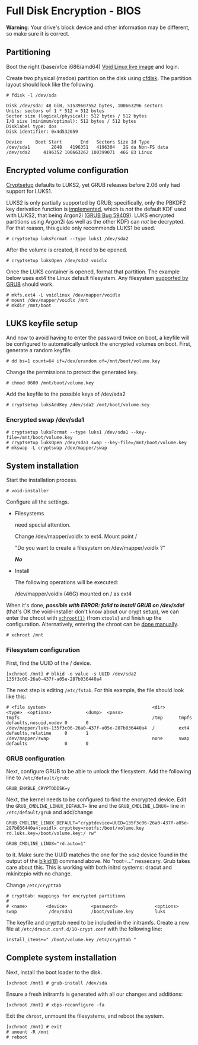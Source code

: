 # Full Disk Encryption - BIOS

**Warning**: Your drive's block device and other information may be different,
so make sure it is correct.

## Partitioning

Boot the right (base/xfce i686/amd64) [Void Linux live image](https://voidlinux.org/download/) and login.

Create two physical (msdos) partition on the disk using
[cfdisk](https://man.voidlinux.org/cfdisk).
The partition layout should look like the following.
```
# fdisk -l /dev/sda

Disk /dev/sda: 48 GiB, 51539607552 bytes, 100663296 sectors
Units: sectors of 1 * 512 = 512 bytes
Sector size (logical/physical): 512 bytes / 512 bytes
I/O size (minimum/optimal): 512 bytes / 512 bytes
Disklabel type: dos
Disk identifier: 0x4d532059

Device     Boot Start       End   Sectors Size Id Type
/dev/sda1        2048   4196351   4196304   2G da Non-FS data
/dev/sda2     4196352 100663262 100399071  46G 83 Linux
```
## Encrypted volume configuration

[Cryptsetup](https://man.voidlinux.org/cryptsetup.8) defaults to LUKS2, yet GRUB
releases before 2.06 only had support for LUKS1.

LUKS2 is only partially supported by GRUB; specifically, only the PBKDF2 key
derivation function is
[implemented](https://git.savannah.gnu.org/cgit/grub.git/commit/?id=365e0cc3e7e44151c14dd29514c2f870b49f9755),
which is *not* the default KDF used with LUKS2, that being Argon2i ([GRUB Bug
59409](https://savannah.gnu.org/bugs/?59409)). LUKS encrypted partitions using
Argon2i (as well as the other KDF) can *not* be decrypted. For that reason, this
guide only recommends LUKS1 be used.

```
# cryptsetup luksFormat --type luks1 /dev/sda2
```
After the volume is created, it need to be opened.

```
# cryptsetup luksOpen /dev/sda2 voidlx
```

Once the LUKS container is opened, format that partition.
The example below uses ext4 the Linux default filesystem. Any filesystem [supported by
GRUB](https://www.gnu.org/software/grub/manual/grub/grub.html#Features) should work.

```
# mkfs.ext4 -L voidlinux /dev/mapper/voidlx
# mount /dev/mapper/voidlx /mnt
# mkdir /mnt/boot
```
## LUKS keyfile setup

And now to avoid having to enter the password twice on boot, a keyfile will be
configured to automatically unlock the encrypted volumes on boot. First, generate
a random keyfile.

```
# dd bs=1 count=64 if=/dev/urandom of=/mnt/boot/volume.key
```
Change the permissions to protect the generated key.
```
# chmod 0600 /mnt/boot/volume.key
```
Add the keyfile to the possible keys of /dev/sda2
```
# cryptsetup luksAddKey /dev/sda2 /mnt/boot/volume.key
```
### Encrypted swap /dev/sda1
```
# cryptsetup luksFormat --type luks1 /dev/sda1 --key-file=/mnt/boot/volume.key
# cryptsetup luksOpen /dev/sda1 swap --key-file=/mnt/boot/volume.key
# mkswap -L cryptswap /dev/mapper/swap
```
## System installation

Start the installation process.
```
# void-installer
```
Configure all the settings.
* Filesystems
  
    need special attention.
  
    Change /dev/mapper/voidlx to ext4.  Mount point /
  
     "Do you want to create a filesystem on /dev/mapper/voidlx ?"
  
     ***No***
  
* Install
  
  The following operations will be executed:
  
   /dev/mapper/voidlx (46G) mounted on / as ext4
  
When it's done, ***possible with ERROR: faild to install GRUB on /dev/sda!*** (that's OK the void-installer don't know about our crypt setup),
we can enter the chroot with
[`xchroot(1)`](https://man.voidlinux.org/xchroot.1) (from `xtools`) and finish
up the configuration. Alternatively, entering the chroot can be [done
manually](../../config/containers-and-vms/chroot.md#manual-method).

```
# xchroot /mnt
```

### Filesystem configuration

First,
find the UUID of the / device.

```
[xchroot /mnt] # blkid -o value -s UUID /dev/sda2
135f3c06-26a0-437f-a05e-287b036440a4
```

The next step is editing `/etc/fstab`. For this example, the file should look like this:

```
# <file system>                                        <dir>     <type>  <options>             <dump>  <pass>
tmpfs                                                  /tmp      tmpfs   defaults,nosuid,nodev 0       0
/dev/mapper/luks-135f3c06-26a0-437f-a05e-287b036440a4  /         ext4    defaults,relatime     0       1
/dev/mapper/swap                                       none      swap    defaults              0       0
```

### GRUB configuration

Next, configure GRUB to be able to unlock the filesystem. Add the following line
to `/etc/default/grub`:

```
GRUB_ENABLE_CRYPTODISK=y
```

Next, the kernel needs to be configured to find the encrypted device.
Edit the `GRUB_CMDLINE_LINUX_DEFAULT=` line 
and the `GRUB_CMDLINE_LINUX=` line 
in `/etc/default/grub` and add/change
```
GRUB_CMDLINE_LINUX_DEFAULT="cryptdevice=UUID=135f3c06-26a0-437f-a05e-287b036440a4:voidlx cryptkey=rootfs:/boot/volume.key rd.luks.key=/boot/volume.key:/ rw"
```
```
GRUB_CMDLINE_LINUX="rd.auto=1"
```
to it. Make sure the UUID matches the one for the `sda2` device found in the output of the
[blkid(8)](https://man.voidlinux.org/blkid.8) command above.
No "root=..." nessecary. Grub takes care about this.
This is working with both initrd systems: dracut and mkinitcpio with no change.

Change `/etc/crypttab`
```
# crypttab: mappings for encrypted partitions
#
# <name>       <device>         <password>              <options>
swap            /dev/sda1       /boot/volume.key        luks
```
The keyfile and crypttab need to be included in the initramfs. Create
a new file at `/etc/dracut.conf.d/10-crypt.conf` with the following line:

```
install_items+=" /boot/volume.key /etc/crypttab "
```
## Complete system installation

Next, install the boot loader to the disk.

```
[xchroot /mnt] # grub-install /dev/sda
```

Ensure a fresh initramfs is generated with all our changes and additions:

```
[xchroot /mnt] # xbps-reconfigure -fa
```

Exit the `chroot`, unmount the filesystems, and reboot the system.

```
[xchroot /mnt] # exit
# umount -R /mnt
# reboot
```
